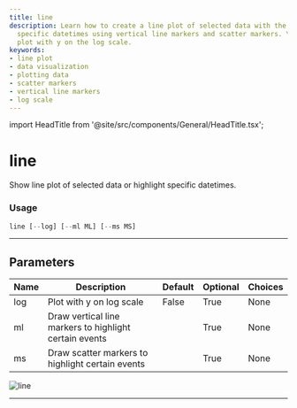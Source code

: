 ```yaml
---
title: line
description: Learn how to create a line plot of selected data with the option to highlight
  specific datetimes using vertical line markers and scatter markers. You can also
  plot with y on the log scale.
keywords:
- line plot
- data visualization
- plotting data
- scatter markers
- vertical line markers
- log scale
---
```


import HeadTitle from '@site/src/components/General/HeadTitle.tsx';

<HeadTitle title="line - Qa - Stocks - Reference | OpenBB Terminal Docs" />

# line

Show line plot of selected data or highlight specific datetimes.

### Usage

```python
line [--log] [--ml ML] [--ms MS]
```

---

## Parameters

| Name | Description | Default | Optional | Choices |
| ---- | ----------- | ------- | -------- | ------- |
| log | Plot with y on log scale | False | True | None |
| ml | Draw vertical line markers to highlight certain events |  | True | None |
| ms | Draw scatter markers to highlight certain events |  | True | None |

![line](https://user-images.githubusercontent.com/46355364/154307397-9c2e9325-bce6-494d-994f-a6d7db798798.png)

---
